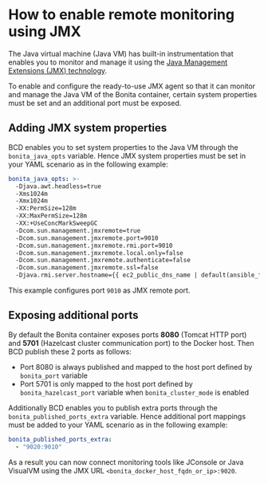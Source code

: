 # How to enable remote monitoring using JMX

The Java virtual machine (Java VM) has built-in instrumentation that enables you to monitor and manage it using the [Java Management Extensions (JMX) technology](http://www.oracle.com/technetwork/articles/javase/jmx-138825.html).

To enable and configure the ready-to-use JMX agent so that it can monitor and manage the Java VM of the Bonita container, certain system properties must be set and an additional port must be exposed.

## Adding JMX system properties

BCD enables you to set system properties to the Java VM through the `bonita_java_opts` variable. Hence JMX system properties must be set in your YAML scenario as in the following example:
```yaml
bonita_java_opts: >-
  -Djava.awt.headless=true
  -Xms1024m
  -Xmx1024m
  -XX:PermSize=128m
  -XX:MaxPermSize=128m
  -XX:+UseConcMarkSweepGC
  -Dcom.sun.management.jmxremote=true
  -Dcom.sun.management.jmxremote.port=9010
  -Dcom.sun.management.jmxremote.rmi.port=9010
  -Dcom.sun.management.jmxremote.local.only=false
  -Dcom.sun.management.jmxremote.authenticate=false
  -Dcom.sun.management.jmxremote.ssl=false
  -Djava.rmi.server.hostname={{ ec2_public_dns_name | default(ansible_fqdn) }}
```

This example configures port `9010` as JMX remote port.


## Exposing additional ports

By default the Bonita container exposes ports **8080** (Tomcat HTTP port) and **5701** (Hazelcast cluster communication port) to the Docker host. Then BCD publish these 2 ports as follows:
- Port 8080 is always published and mapped to the host port defined by `bonita_port` variable
- Port 5701 is only mapped to the host port defined by `bonita_hazelcast_port` variable when `bonita_cluster_mode` is enabled

Additionally BCD enables you to publish extra ports through the `bonita_published_ports_extra` variable. Hence additional port mappings must be added to your YAML scenario as in the following example:
```yaml
bonita_published_ports_extra:
  - "9020:9010"
```

As a result you can now connect monitoring tools like JConsole or Java VisualVM using the JMX URL `<bonita_docker_host_fqdn_or_ip>:9020`.
